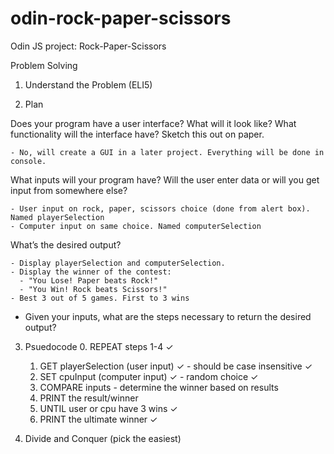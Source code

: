 # odin-rock-paper-scissors
Odin JS project: Rock-Paper-Scissors


Problem Solving

1. Understand the Problem (ELI5)

2. Plan

Does your program have a user interface? What will it look like? What functionality will the interface have? Sketch this out on paper.

    - No, will create a GUI in a later project. Everything will be done in console.

What inputs will your program have? Will the user enter data or will you get input from somewhere else?

    - User input on rock, paper, scissors choice (done from alert box). Named playerSelection
    - Computer input on same choice. Named computerSelection

What’s the desired output?

    - Display playerSelection and computerSelection.
    - Display the winner of the contest:
      - "You Lose! Paper beats Rock!"
      - "You Win! Rock beats Scissors!"
    - Best 3 out of 5 games. First to 3 wins

- Given your inputs, what are the steps necessary to return the desired output?

3. Psuedocode
    0. REPEAT steps 1-4 ✓
      1. GET playerSelection (user input) ✓
        - should be case insensitive ✓
      2. SET cpuInput (computer input) ✓
        - random choice ✓
      3. COMPARE inputs 
        - determine the winner based on results
      4. PRINT the result/winner 
    5. UNTIL user or cpu have 3 wins ✓
    6. PRINT the ultimate winner ✓


4. Divide and Conquer (pick the easiest)